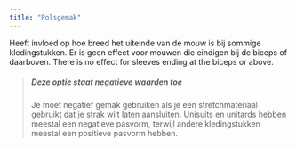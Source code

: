 ```yaml
---
title: "Polsgemak"
---
```


Heeft invloed op hoe breed het uiteinde van de mouw is bij sommige kledingstukken. Er is geen effect voor mouwen die eindigen bij de biceps of daarboven. There is no effect for sleeves ending at the biceps or above.

> ##### Deze optie staat negatieve waarden toe
> 
> Je moet negatief gemak gebruiken als je een stretchmateriaal gebruikt dat je strak wilt laten aansluiten. Unisuits en unitards hebben meestal een negatieve pasvorm, terwijl andere kledingstukken meestal een positieve pasvorm hebben.
